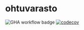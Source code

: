 # ohtuvarasto

![GHA workflow badge](https://github.com/r-elsa/ohtuvarasto/workflows/CI/badge.svg) [![codecov](https://codecov.io/gh/r-elsa/ohtuvarasto/branch/main/graph/badge.svg?token=MC27TFSFSE)](https://codecov.io/gh/r-elsa/ohtuvarasto)
